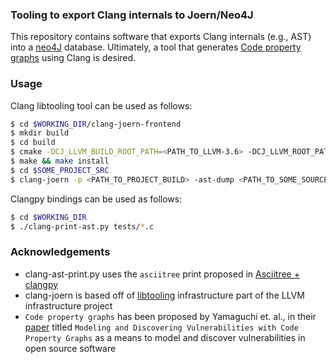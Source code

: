 ### Tooling to export Clang internals to Joern/Neo4J

This repository contains software that exports Clang internals (e.g., AST) into a [neo4J][3] database. Ultimately, a tool that generates [Code property graphs][4] using Clang is desired.

### Usage

Clang libtooling tool can be used as follows:

```bash
$ cd $WORKING_DIR/clang-joern-frontend
$ mkdir build
$ cd build
$ cmake -DCJ_LLVM_BUILD_ROOT_PATH=<PATH_TO_LLVM-3.6> -DCJ_LLVM_ROOT_PATH=<PATH_TO_LLVM-3.6> ../src/ &> /dev/null
$ make && make install
$ cd $SOME_PROJECT_SRC
$ clang-joern -p <PATH_TO_PROJECT_BUILD> -ast-dump <PATH_TO_SOME_SOURCE_FILE>
```


Clangpy bindings can be used as follows:

```bash
$ cd $WORKING_DIR
$ ./clang-print-ast.py tests/*.c
```

### Acknowledgements

- clang-ast-print.py uses the `asciitree` print proposed in [Asciitree + clangpy][1]
- clang-joern is based off of [libtooling][2] infrastructure part of the LLVM infrastructure project
- `Code property graphs` has been proposed by Yamaguchi et. al., in their [paper][4] titled `Modeling and Discovering Vulnerabilities with Code Property Graphs` as a means to model and discover vulnerabilities in open source software

[1]: http://blog.glehmann.net/2014/12/29/Playing-with-libclang/
[2]: http://clang.llvm.org/docs/LibTooling.html
[3]: http://neo4j.com/
[4]: https://user.informatik.uni-goettingen.de/~krieck/docs/2014-ieeesp.pdf

